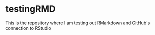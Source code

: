 # testingRMD

This is the repository where I am testing out RMarkdown and GitHub's connection to RStudio